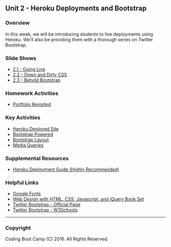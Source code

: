 ## Unit 2 - Heroku Deployments and Bootstrap

### Overview
In this week, we will be introducing students to live deployments using Heroku. We'll also be providing them with a thorough series on Twitter Bootstrap.

### Slide Shows
* [2.1 - Going Live](1-Class-Content/2.1/Slide-Shows)
* [2.2 - Down and Dirty CSS](1-Class-Content/2.2/Slide-Shows)
* [2.3 - Behold Bootstrap](1-Class-Content/2.3/Slide-Shows)

### Homework Activities
* [Portfolio Revisited](2-Homework/Instructions/homework-instructions.md)

### Key Activities
* [Heroku Deployed Site](1-Class-Content/2.1/Activities/3-HerokuDeployedSite)
* [Bootstrap Powered](1-Class-Content/2.2/Activities/4-WheresCSS)
* [Bootstrap Layout](1-Class-Content/2.3/Activities/5-PanelLayout)
* [Media Queries](1-Class-Content/2.3/Activities/7-StudentMedia)

### Supplemental Resources
* [Heroku Deployment Guide (Highly Recommended)](1-Class-Content/2.1/Supplemental/HerokuGuide/)

### Helpful Links
* [Google Fonts](https://www.google.com/fonts)
* [Web Design with HTML, CSS, Javascript, and jQuery Book Set](http://www.amazon.com/Web-Design-HTML-JavaScript-jQuery/dp/1118907442)
* [Twitter Bootstrap - Official Page](http://getbootstrap.com/)
* [Twitter Bootstrap - W3Schools](http://www.w3schools.com/bootstrap/bootstrap_get_started.asp)

-------

### Copyright
Coding Boot Camp (C) 2016. All Rights Reserved.
